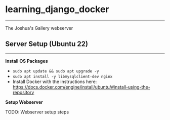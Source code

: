 # learning_django_docker

---

The Joshua's Gallery webserver

## Server Setup (Ubuntu 22)

---

**Install OS Packages**

- `sudo apt update && sudo apt upgrade -y`
- `sudo apt install -y libmysqlclient-dev nginx`
- Install Docker with the instructions here: https://docs.docker.com/engine/install/ubuntu/#install-using-the-repository

**Setup Webserver**

TODO: Webserver setup steps
